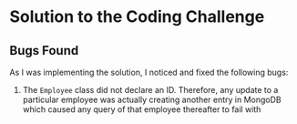 # Solution to the Coding Challenge
## Bugs Found
As I was implementing the solution, I noticed and fixed the following bugs:
1. The `Employee` class did not declare an ID.
Therefore, any update to a particular employee was actually creating another entry in MongoDB which caused any query of that employee thereafter to fail with  